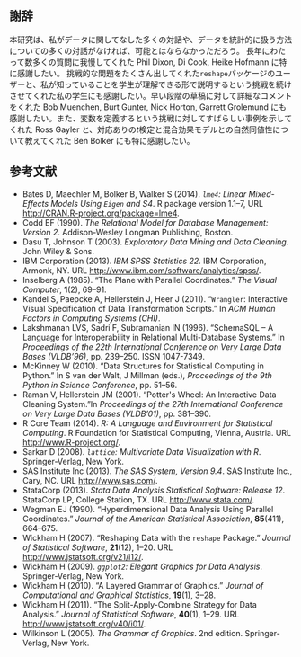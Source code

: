## 謝辞

本研究は、私がデータに関してなした多くの対話や、データを統計的に扱う方法についての多くの対話がなければ、可能とはならなかっただろう。 長年にわたって数多くの質問に我慢してくれた Phil Dixon, Di Cook, Heike Hofmann に特に感謝したい。 挑戦的な問題をたくさん出してくれた`reshape`パッケージのユーザーと、私が知っていることを学生が理解できる形で説明するという挑戦を続けさせてくれた私の学生にも感謝したい。早い段階の草稿に対して詳細なコメントをくれた Bob Muenchen, Burt Gunter, Nick Horton, Garrett Grolemund にも感謝したい。また、変数を定義するという挑戦に対してすばらしい事例を示してくれた Ross Gayler と、対応ありの<i>t</i>検定と混合効果モデルとの自然同値性について教えてくれた Ben Bolker にも特に感謝したい。

## 参考文献
* Bates D, Maechler M, Bolker B, Walker S (2014). <i>`lme4`: Linear Mixed-Effects Models Using `Eigen` and S4</i>. R package version 1.1–7, URL http://CRAN.R-project.org/package=lme4.
* Codd EF (1990). <i>The Relational Model for Database Management: Version 2</i>. Addison-Wesley Longman Publishing, Boston.
* Dasu T, Johnson T (2003). <i>Exploratory Data Mining and Data Cleaning</i>. John Wiley & Sons.
* IBM Corporation (2013). <i>IBM SPSS Statistics 22</i>. IBM Corporation, Armonk, NY. URL http://www.ibm.com/software/analytics/spss/.
* Inselberg A (1985). “The Plane with Parallel Coordinates.” <i>The Visual Computer</i>, <b>1</b>(2), 69–91.
* Kandel S, Paepcke A, Hellerstein J, Heer J (2011). “`Wrangler`: Interactive Visual Specification of Data Transformation Scripts.” In <i>ACM Human Factors in Computing Systems (CHI)</i>.
* Lakshmanan LVS, Sadri F, Subramanian IN (1996). “SchemaSQL – A Language for Interoperability in Relational Multi-Database Systems.” In <i>Proceedings of the 22th International Conference on Very Large Data Bases (VLDB’96)</i>, pp. 239–250. ISSN 1047-7349.
* McKinney W (2010). “Data Structures for Statistical Computing in Python.” In S van der Walt, J Millman (eds.), <i>Proceedings of the 9th Python in Science Conference</i>, pp. 51–56.
* Raman V, Hellerstein JM (2001). “Potter's Wheel: An Interactive Data Cleaning System.”In <i>Proceedings of the 27th International Conference on Very Large Data Bases (VLDB’01)</i>, pp. 381–390.
* R Core Team (2014). <i>R: A Language and Environment for Statistical Computing</i>. R Foundation for Statistical Computing, Vienna, Austria. URL http://www.R-project.org/.
* Sarkar D (2008). <i>`lattice`: Multivariate Data Visualization with R</i>. Springer-Verlag, New York.
* SAS Institute Inc (2013). <i>The SAS System, Version 9.4</i>. SAS Institute Inc., Cary, NC. URL http://www.sas.com/.
* StataCorp (2013). <i>Stata Data Analysis Statistical Software: Release 12</i>. StataCorp LP, College Station, TX. URL http://www.stata.com/.
* Wegman EJ (1990). “Hyperdimensional Data Analysis Using Parallel Coordinates.” <i>Journal of the American Statistical Association</i>, <b>85</b>(411), 664–675.
* Wickham H (2007). “Reshaping Data with the `reshape` Package.” <i>Journal of Statistical Software</i>, <b>21</b>(12), 1–20. URL http://www.jstatsoft.org/v21/i12/.
* Wickham H (2009). <i>`ggplot2`: Elegant Graphics for Data Analysis</i>. Springer-Verlag, New York.
* Wickham H (2010). “A Layered Grammar of Graphics.” <i>Journal of Computational and Graphical Statistics</i>, <b>19</b>(1), 3–28.
* Wickham H (2011). “The Split-Apply-Combine Strategy for Data Analysis.” <i>Journal of Statistical Software</i>, <b>40</b>(1), 1–29. URL http://www.jstatsoft.org/v40/i01/.
* Wilkinson L (2005). <i>The Grammar of Graphics</i>. 2nd edition. Springer-Verlag, New York.
